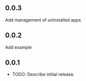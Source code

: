 ## 0.0.3

Add management of uninstalled apps

## 0.0.2

Add example

## 0.0.1

* TODO: Describe initial release.
